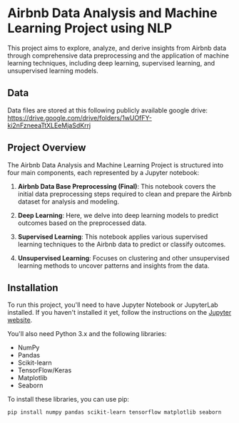 
# Airbnb Data Analysis and Machine Learning Project using NLP

This project aims to explore, analyze, and derive insights from Airbnb data through comprehensive data preprocessing and the application of machine learning techniques, including deep learning, supervised learning, and unsupervised learning models. 

## Data

Data files are stored at this following publicly available google drive: https://drive.google.com/drive/folders/1wUOfFY-ki2nFzneeaTtXLEeMjaSdKrrj

## Project Overview

The Airbnb Data Analysis and Machine Learning Project is structured into four main components, each represented by a Jupyter notebook:

1. **Airbnb Data Base Preprocessing (Final)**: This notebook covers the initial data preprocessing steps required to clean and prepare the Airbnb dataset for analysis and modeling.

2. **Deep Learning**: Here, we delve into deep learning models to predict outcomes based on the preprocessed data.

3. **Supervised Learning**: This notebook applies various supervised learning techniques to the Airbnb data to predict or classify outcomes.

4. **Unsupervised Learning**: Focuses on clustering and other unsupervised learning methods to uncover patterns and insights from the data.

## Installation

To run this project, you'll need to have Jupyter Notebook or JupyterLab installed. If you haven't installed it yet, follow the instructions on the [Jupyter website](https://jupyter.org/install).

You'll also need Python 3.x and the following libraries:

- NumPy
- Pandas
- Scikit-learn
- TensorFlow/Keras
- Matplotlib
- Seaborn

To install these libraries, you can use pip:

```bash
pip install numpy pandas scikit-learn tensorflow matplotlib seaborn
